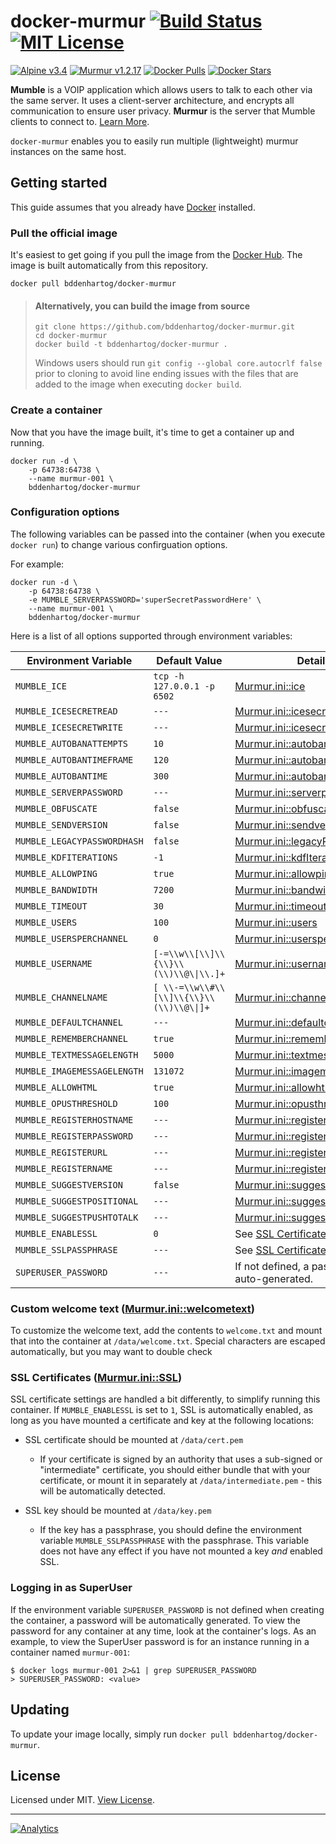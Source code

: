# docker-murmur [![Build Status](https://travis-ci.org/bddenhartog/docker-murmur.svg?branch=master)](https://travis-ci.org/bddenhartog/docker-murmur) [![MIT License](https://img.shields.io/badge/license-MIT-blue.svg?maxAge=2592000)][repo-license]

[![Alpine v3.4](https://img.shields.io/badge/alpine-3.4-green.svg?maxAge=2592000)][repo-url] [![Murmur v1.2.17](https://img.shields.io/badge/murmur-1.2.17-green.svg?maxAge=2592000)][repo-url] [![Docker Pulls](https://img.shields.io/docker/pulls/bddenhartog/docker-murmur.svg)][docker-hub-repo-url] [![Docker Stars](https://img.shields.io/docker/stars/bddenhartog/docker-murmur.svg)][docker-hub-repo-url]

**Mumble** is a VOIP application which allows users to talk to each other via
the same server. It uses a client-server architecture, and encrypts all
communication to ensure user privacy. **Murmur** is the server that Mumble
clients to connect to. [Learn More][vendor-mumble].

`docker-murmur` enables you to easily run multiple (lightweight) murmur
instances on the same host.

## Getting started

This guide assumes that you already have [Docker][docker-install-docs] installed.

### Pull the official image

It's easiest to get going if you pull the image from the [Docker Hub][docker-hub-repo-url]. The
image is built automatically from this repository.

```text
docker pull bddenhartog/docker-murmur
```

> #### Alternatively, you can build the image from source
> ```text
> git clone https://github.com/bddenhartog/docker-murmur.git
> cd docker-murmur
> docker build -t bddenhartog/docker-murmur .
> ```
>
> Windows users should run `git config --global core.autocrlf false` prior to
> cloning to avoid line ending issues with the files that are added to the
> image when executing `docker build`.

### Create a container

Now that you have the image built, it's time to get a container up and running.

```text
docker run -d \
    -p 64738:64738 \
    --name murmur-001 \
    bddenhartog/docker-murmur
```

### Configuration options

The following variables can be passed into the container (when you execute
`docker run`) to change various confirguation options.

For example:

```text
docker run -d \
    -p 64738:64738 \
    -e MUMBLE_SERVERPASSWORD='superSecretPasswordHere' \
    --name murmur-001 \
    bddenhartog/docker-murmur
```

Here is a list of all options supported through environment variables:

| Environment Variable | Default Value | Details |
| -------------------- | ------------- | ------- |
| `MUMBLE_ICE` | `tcp -h 127.0.0.1 -p 6502` | [Murmur.ini::ice][mdoc-ice] |
| `MUMBLE_ICESECRETREAD` | `---` | [Murmur.ini::icesecretread][mdoc-group-icesecret] |
| `MUMBLE_ICESECRETWRITE` | `---` | [Murmur.ini::icesecretwrite][mdoc-group-icesecret] |
| `MUMBLE_AUTOBANATTEMPTS` | `10`    | [Murmur.ini::autobanAttempts][mdoc-group-autoban] |
| `MUMBLE_AUTOBANTIMEFRAME` | `120` | [Murmur.ini::autobanAttempts][mdoc-group-autoban] |
| `MUMBLE_AUTOBANTIME` | `300` | [Murmur.ini::autobanAttempts][mdoc-group-autoban] |
| `MUMBLE_SERVERPASSWORD`| `---` | [Murmur.ini::serverpassword][mdoc-serverpassword] |
| `MUMBLE_OBFUSCATE` | `false` | [Murmur.ini::obfuscate][mdoc-obfuscate] |
| `MUMBLE_SENDVERSION` | `false`| [Murmur.ini::sendversion][mdoc-sendversion] |
| `MUMBLE_LEGACYPASSWORDHASH` | `false` | [Murmur.ini::legacyPasswordHash][mdoc-legacyPasswordHash] |
| `MUMBLE_KDFITERATIONS` | `-1`| [Murmur.ini::kdfIterations][mdoc-kdfIterations] |
| `MUMBLE_ALLOWPING` | `true`| [Murmur.ini::allowping][mdoc-allowping] |
| `MUMBLE_BANDWIDTH` | `7200`| [Murmur.ini::bandwidth][mdoc-bandwidth] |
| `MUMBLE_TIMEOUT` | `30`| [Murmur.ini::timeout][mdoc-timeout] |
| `MUMBLE_USERS` | `100` | [Murmur.ini::users][mdoc-users] |
| `MUMBLE_USERSPERCHANNEL` | `0` | [Murmur.ini::usersperchannel][mdoc-usersperchannel] |
| `MUMBLE_USERNAME`| `[-=\\w\\[\\]\\{\\}\\(\\)\\@\\|\\.]+` | [Murmur.ini::username][mdoc-group-channelusername] |
| `MUMBLE_CHANNELNAME` | `[ \\-=\\w\\#\\[\\]\\{\\}\\(\\)\\@\\|]+` | [Murmur.ini::channelname][mdoc-group-channelusername] |
| `MUMBLE_DEFAULTCHANNEL`| `---` | [Murmur.ini::defaultchannel][mdoc-defaultchannel] |
| `MUMBLE_REMEMBERCHANNEL` | `true`| [Murmur.ini::rememberchannel][mdoc-rememberchannel] |
| `MUMBLE_TEXTMESSAGELENGTH`| `5000`| [Murmur.ini::textmessagelength][mdoc-textmessagelength] |
| `MUMBLE_IMAGEMESSAGELENGTH` |`131072` | [Murmur.ini::imagemessagelength][mdoc-imagemessagelength] |
| `MUMBLE_ALLOWHTML` | `true`| [Murmur.ini::allowhtml][mdoc-allowhtml] |
| `MUMBLE_OPUSTHRESHOLD` | `100` | [Murmur.ini::opusthreshold][mdoc-opusthreshold] |
| `MUMBLE_REGISTERHOSTNAME` | `---` | [Murmur.ini::registerHostname][mdoc-registerHostname] |
| `MUMBLE_REGISTERPASSWORD` | `---` | [Murmur.ini::registerPassword][mdoc-registerPassword] |
| `MUMBLE_REGISTERURL` | `---` | [Murmur.ini::registerUrl][mdoc-registerUrl] |
| `MUMBLE_REGISTERNAME`| `---`| [Murmur.ini::registerName][mdoc-registerName] |
| `MUMBLE_SUGGESTVERSION`| `false` | [Murmur.ini::suggestVersion][mdoc-suggestVersion] |
| `MUMBLE_SUGGESTPOSITIONAL`| `---` | [Murmur.ini::suggestPositional][mdoc-suggestPositional] |
| `MUMBLE_SUGGESTPUSHTOTALK`| `---` | [Murmur.ini::suggestPushToTalk][mdoc-suggestPushToTalk] |
| `MUMBLE_ENABLESSL` | `0` | See [SSL Certificates](#ssl-certificates-murmurinissl) below |
| `MUMBLE_SSLPASSPHRASE` | `---` | See [SSL Certificates](#ssl-certificates-murmurinissl) below |
| `SUPERUSER_PASSWORD` | `---` | If not defined, a password will be auto-generated. |

### Custom welcome text ([Murmur.ini::welcometext][mdoc-welcometext])

To customize the welcome text, add the contents to `welcome.txt` and mount that
into the container at `/data/welcome.txt`. Special characters are escaped
automatically, but you may want to double check

### SSL Certificates ([Murmur.ini::SSL][mdoc-sslcertkey])

SSL certificate settings are handled a bit differently, to simplify running
this container. If `MUMBLE_ENABLESSL` is set to `1`, SSL is automatically
enabled, as long as you have mounted a certificate and key at the
following locations:

- SSL certificate should be mounted at `/data/cert.pem`

  - If your certificate is signed by an authority that uses a sub-signed or
    "intermediate" certificate, you should either bundle that with your
    certificate, or mount it in separately at `/data/intermediate.pem` - this
    will be automatically detected.

- SSL key should be mounted at `/data/key.pem`

  - If the key has a passphrase, you should define the environment variable
    `MUMBLE_SSLPASSPHRASE` with the passphrase. This variable does not have
    any effect if you have not mounted a key *and* enabled SSL.

### Logging in as SuperUser

If the environment variable `SUPERUSER_PASSWORD` is not defined when creating
the container, a password will be automatically generated. To view the password
for any container at any time, look at the container's logs. As an example, to
view the SuperUser password is for an instance running in a container
named `murmur-001`:

```text
$ docker logs murmur-001 2>&1 | grep SUPERUSER_PASSWORD
> SUPERUSER_PASSWORD: <value>
```

## Updating

To update your image locally, simply run `docker pull bddenhartog/docker-murmur`.

## License

Licensed under MIT. [View License][repo-license].

---

[![Analytics](https://ga-beacon.appspot.com/UA-85446052-1/github-landing-page?flat)][repo-url]

[repo-url]: https://www.github.com/bddenhartog/docker-murmur
[repo-license]: https://github.com/bddenhartog/docker-murmur/blob/master/LICENSE.md "View License"
[vendor-mumble]: http://wiki.mumble.info/wiki/Main_Page "Learn About Mumble"
[docker-install-docs]: https://docs.docker.com/engine/installation/ "Docker Installation Docs"
[docker-hub-repo-url]: https://hub.docker.com/r/bddenhartog/docker-murmur/ "View on DockerHub"
[mdoc-ice]: https://wiki.mumble.info/wiki/Murmur.ini#ice
[mdoc-group-icesecret]: https://wiki.mumble.info/wiki/Murmur.ini#icesecretread_and_icesecretwrite
[mdoc-group-autoban]: https://wiki.mumble.info/wiki/Murmur.ini#autobanAttempts.2C_autobanTimeframe_and_autobanTime
[mdoc-serverpassword]: https://wiki.mumble.info/wiki/Murmur.ini#serverpassword
[mdoc-obfuscate]: https://wiki.mumble.info/wiki/Murmur.ini#obfuscate
[mdoc-sendversion]: https://wiki.mumble.info/wiki/Murmur.ini#sendversion
[mdoc-legacyPasswordHash]: https://wiki.mumble.info/wiki/Murmur.ini#legacyPasswordHash
[mdoc-kdfiterations]: https://wiki.mumble.info/wiki/Murmur.ini#kdfIterations
[mdoc-allowping]: https://wiki.mumble.info/wiki/Murmur.ini#allowping
[mdoc-welcometext]: https://wiki.mumble.info/wiki/Murmur.ini#welcometext
[mdoc-bandwidth]: https://wiki.mumble.info/wiki/Murmur.ini#bandwidth
[mdoc-timeout]: https://wiki.mumble.info/wiki/Murmur.ini#timeout
[mdoc-users]: https://wiki.mumble.info/wiki/Murmur.ini#users
[mdoc-usersperchannel]: https://wiki.mumble.info/wiki/Murmur.ini#usersperchannel
[mdoc-group-channelusername]: https://wiki.mumble.info/wiki/Murmur.ini#channelname_and_username
[mdoc-defaultchannel]: https://wiki.mumble.info/wiki/Murmur.ini#defaultchannel
[mdoc-rememberchannel]: https://wiki.mumble.info/wiki/Murmur.ini#rememberchannel
[mdoc-textmessagelength]: https://wiki.mumble.info/wiki/Murmur.ini#textmessagelength
[mdoc-imagemessagelength]: https://wiki.mumble.info/wiki/Murmur.ini#imagemessagelength
[mdoc-allowhtml]: https://wiki.mumble.info/wiki/Murmur.ini#allowhtml
[mdoc-opusthreshold]: https://wiki.mumble.info/wiki/Murmur.ini#opusthreshold
[mdoc-registerHostname]: https://wiki.mumble.info/wiki/Murmur.ini#registerHostname
[mdoc-registerPassword]: https://wiki.mumble.info/wiki/Murmur.ini#registerPassword
[mdoc-registerUrl]: https://wiki.mumble.info/wiki/Murmur.ini#registerUrl
[mdoc-registerName]: https://wiki.mumble.info/wiki/Murmur.ini#registerName
[mdoc-suggestVersion]: https://wiki.mumble.info/wiki/Murmur.ini#suggestVersion
[mdoc-suggestPositional]: https://wiki.mumble.info/wiki/Murmur.ini#suggestPositional
[mdoc-suggestPushToTalk]: https://wiki.mumble.info/wiki/Murmur.ini#suggestPushToTalk
[mdoc-sslcertkey]: https://wiki.mumble.info/wiki/Murmur.ini#sslCert_and_sslKey
